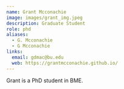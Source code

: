 ```yaml
---
name: Grant Mcconachie
image: images/grant_img.jpeg
description: Graduate Student
role: phd
aliases:
  - G. Mcconachie
  - G Mcconachie
links:
  email: gdmac@bu.edu
  web: https://grantmcconachie.github.io/
---
```


Grant is a PhD student in BME.